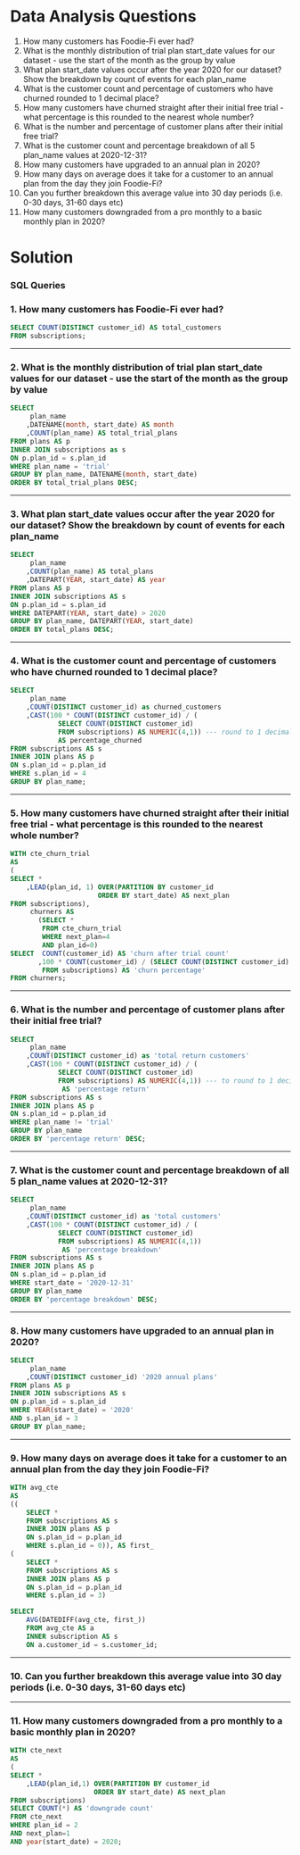 # Data Analysis Questions

1. How many customers has Foodie-Fi ever had?
2. What is the monthly distribution of trial plan start_date values for our dataset - use the start of the month as the group by value
3. What plan start_date values occur after the year 2020 for our dataset? Show the breakdown by count of events for each plan_name
4. What is the customer count and percentage of customers who have churned rounded to 1 decimal place?
5. How many customers have churned straight after their initial free trial - what percentage is this rounded to the nearest whole number?
6. What is the number and percentage of customer plans after their initial free trial?
7. What is the customer count and percentage breakdown of all 5 plan_name values at 2020-12-31?
8. How many customers have upgraded to an annual plan in 2020?
9. How many days on average does it take for a customer to an annual plan from the day they join Foodie-Fi?
10. Can you further breakdown this average value into 30 day periods (i.e. 0-30 days, 31-60 days etc)
11. How many customers downgraded from a pro monthly to a basic monthly plan in 2020?

# Solution
### SQL Queries

### 1. How many customers has Foodie-Fi ever had?
```sql
SELECT COUNT(DISTINCT customer_id) AS total_customers
FROM subscriptions;
```

***
### 2. What is the monthly distribution of trial plan start_date values for our dataset - use the start of the month as the group by value
```sql
SELECT 
	 plan_name           
	,DATENAME(month, start_date) AS month
	,COUNT(plan_name) AS total_trial_plans
FROM plans AS p     
INNER JOIN subscriptions as s
ON p.plan_id = s.plan_id
WHERE plan_name = 'trial'
GROUP BY plan_name, DATENAME(month, start_date)
ORDER BY total_trial_plans DESC;
```

***
### 3. What plan start_date values occur after the year 2020 for our dataset? Show the breakdown by count of events for each plan_name
```sql
SELECT 
	 plan_name 
	,COUNT(plan_name) AS total_plans
	,DATEPART(YEAR, start_date) AS year
FROM plans AS p
INNER JOIN subscriptions AS s
ON p.plan_id = s.plan_id     
WHERE DATEPART(YEAR, start_date) > 2020
GROUP BY plan_name, DATEPART(YEAR, start_date)
ORDER BY total_plans DESC;         
```

***
### 4. What is the customer count and percentage of customers who have churned rounded to 1 decimal place?
```sql
SELECT 
	 plan_name 
	,COUNT(DISTINCT customer_id) as churned_customers
    ,CAST(100 * COUNT(DISTINCT customer_id) / (
			SELECT COUNT(DISTINCT customer_id)
			FROM subscriptions) AS NUMERIC(4,1)) --- round to 1 decimal place
			AS percentage_churned
FROM subscriptions AS s
INNER JOIN plans AS p 
ON s.plan_id = p.plan_id
WHERE s.plan_id = 4
GROUP BY plan_name;
```

***
### 5. How many customers have churned straight after their initial free trial - what percentage is this rounded to the nearest whole number?
```sql
WITH cte_churn_trial 
AS
(
SELECT *
	,LEAD(plan_id, 1) OVER(PARTITION BY customer_id
                      ORDER BY start_date) AS next_plan
FROM subscriptions),
     churners AS
	   (SELECT *
	    FROM cte_churn_trial
	    WHERE next_plan=4
	    AND plan_id=0)
SELECT  COUNT(customer_id) AS 'churn after trial count'
       ,100 * COUNT(customer_id) / (SELECT COUNT(DISTINCT customer_id) AS 'distinct customers'
        FROM subscriptions) AS 'churn percentage'
FROM churners;
```

***
### 6. What is the number and percentage of customer plans after their initial free trial?
```sql
SELECT 
	 plan_name
	,COUNT(DISTINCT customer_id) as 'total return customers'
    ,CAST(100 * COUNT(DISTINCT customer_id) / (
			SELECT COUNT(DISTINCT customer_id)
			FROM subscriptions) AS NUMERIC(4,1)) --- to round to 1 decimal place
			 AS 'percentage return'
FROM subscriptions AS s
INNER JOIN plans AS p
ON s.plan_id = p.plan_id
WHERE plan_name != 'trial'
GROUP BY plan_name
ORDER BY 'percentage return' DESC;
```

***
### 7. What is the customer count and percentage breakdown of all 5 plan_name values at 2020-12-31?
```sql
SELECT 
	 plan_name
	,COUNT(DISTINCT customer_id) as 'total customers'
    ,CAST(100 * COUNT(DISTINCT customer_id) / (
			SELECT COUNT(DISTINCT customer_id)
			FROM subscriptions) AS NUMERIC(4,1))
			 AS 'percentage breakdown'
FROM subscriptions AS s
INNER JOIN plans AS p
ON s.plan_id = p.plan_id
WHERE start_date = '2020-12-31'
GROUP BY plan_name
ORDER BY 'percentage breakdown' DESC;
```

***
### 8. How many customers have upgraded to an annual plan in 2020?
```sql
SELECT
	 plan_name
	,COUNT(DISTINCT customer_id) '2020 annual plans'
FROM plans AS p
INNER JOIN subscriptions AS s
ON p.plan_id = s.plan_id
WHERE YEAR(start_date) = '2020'
AND s.plan_id = 3
GROUP BY plan_name;
```

***
### 9. How many days on average does it take for a customer to an annual plan from the day they join Foodie-Fi?
```sql
WITH avg_cte
AS
((
	SELECT *
	FROM subscriptions AS s
	INNER JOIN plans AS p
	ON s.plan_id = p.plan_id
	WHERE s.plan_id = 0)), AS first_
(	
	SELECT *
	FROM subscriptions AS s
	INNER JOIN plans AS p
	ON s.plan_id = p.plan_id
	WHERE s.plan_id = 3)

SELECT 
	AVG(DATEDIFF(avg_cte, first_))
	FROM avg_cte AS a
	INNER subscription AS s
	ON a.customer_id = s.customer_id;
```

***
### 10. Can you further breakdown this average value into 30 day periods (i.e. 0-30 days, 31-60 days etc)


***
### 11. How many customers downgraded from a pro monthly to a basic monthly plan in 2020?
```sql
WITH cte_next
AS
(
SELECT *
	,LEAD(plan_id,1) OVER(PARTITION BY customer_id
					 ORDER BY start_date) AS next_plan
FROM subscriptions)
SELECT COUNT(*) AS 'downgrade count'
FROM cte_next
WHERE plan_id = 2
AND next_plan=1
AND year(start_date) = 2020;
```